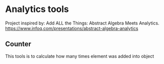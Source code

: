 # Analytics tools

Project inspired by: Add ALL the Things: Abstract Algebra Meets Analytics.
https://www.infoq.com/presentations/abstract-algebra-analytics

## Counter

This tools is to calculate how many times element was added into object

